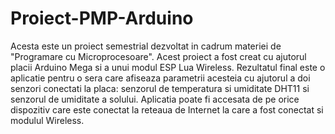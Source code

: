 # Proiect-PMP-Arduino
Acesta este un proiect semestrial dezvoltat in cadrum materiei de "Programare cu Microprocesoare". Acest proiect a fost creat cu ajutorul placii Arduino Mega si a unui modul ESP Lua Wireless. Rezultatul final este o aplicatie pentru o sera care afiseaza parametrii acesteia cu ajutorul a doi senzori conectati la placa: senzorul de temperatura si umiditate DHT11 si senzorul de umiditate a solului. Aplicatia poate fi accesata de pe orice dispozitiv care este conectat la reteaua de Internet la care a fost conectat si modulul Wireless.
